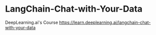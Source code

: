 # LangChain-Chat-with-Your-Data
DeepLearning.ai's Course
https://learn.deeplearning.ai/langchain-chat-with-your-data
